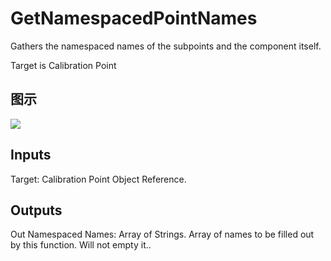 # GetNamespacedPointNames

Gathers the namespaced names of the subpoints and the component itself.

Target is Calibration Point

## 图示

![]($-20221218-18125597.png)

## Inputs

Target: Calibration Point Object Reference.  

## Outputs

Out Namespaced Names: Array of Strings. Array of names to be filled out by this function. Will not empty it..

